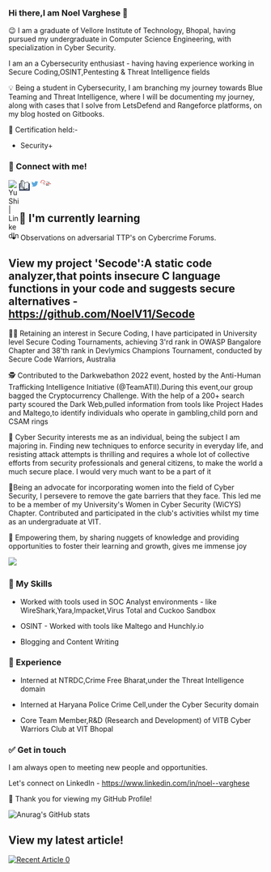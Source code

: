 ### Hi there,I am Noel Varghese 👋

:wink: I am a graduate of Vellore Institute of Technology, Bhopal, having pursued my undergraduate in 
Computer Science Engineering, with specialization in Cyber Security.

I am an a Cybersecurity enthusiast - having  having experience working in Secure Coding,OSINT,Pentesting & Threat Intelligence fields

:bulb: Being a student in Cybersecurity, I am branching my journey towards Blue Teaming and Threat Intelligence, where I will be documenting my journey, along with cases that I solve from LetsDefend and Rangeforce platforms, on my blog hosted on Gitbooks.

📝 Certification held:-

- Security+

### 🤝 Connect with me!

<a href="https://www.linkedin.com/in/noel--varghese/"><img align="left" src="https://raw.githubusercontent.com/yushi1007/yushi1007/main/images/linkedin.svg" alt="Yu Shi | LinkedIn" width="21px"/></a>
<a href="https://noelatvitb.gitbook.io/lets-defend-and-try-hack-me-room-walkthroughs/"><img align="left" src="https://github.com/NoelV11/NoelV11/blob/main/Images/GB.png" alt="Yu Shi | Instagram" width="21px"/></a>
<a href="https://twitter.com/sec_noel"><img align="left" src="https://github.com/NoelV11/NoelV11/blob/main/Images/TW.png" alt="Yu Shi | LinkedIn" width="21px"/></a>

<a href="https://tryhackme.com/p/Raven04"><img align="left" src="https://github.com/NoelV11/NoelV11/blob/main/Images/THM.png" alt="Yu Shi | Instagram" width="21px"/></a>
<br>
</br>


## 🌱 I'm currently learning

- Observations on adversarial TTP's on Cybercrime Forums.

## View my project 'Secode':A static code analyzer,that points insecure C language functions in your code and suggests secure alternatives - https://github.com/NoelV11/Secode

👨‍💻️ Retaining an interest in Secure Coding, I have participated in University level Secure Coding Tournaments, achieving 3'rd rank in OWASP Bangalore Chapter and 38'th rank in Devlymics Champions Tournament, conducted by Secure Code Warriors, Australia

🕵 Contributed to the Darkwebathon 2022 event, hosted by the Anti-Human Trafficking Intelligence Initiative (@TeamATII).During this event,our group bagged the Cryptocurrency Challenge. With the help of a 200+ search party scoured the Dark Web,pulled information from tools like Project Hades and Maltego,to identify individuals who operate in gambling,child porn and CSAM rings

👱 Cyber Security interests me as an individual, being the subject I am majoring in. Finding new techniques to enforce security in everyday life, and resisting attack attempts is thrilling and requires a whole lot of collective efforts from security professionals and general citizens, to make the world a much secure place. I would very much want to be a part of it

:sparkler:Being an advocate for incorporating women into the field of Cyber Security, I persevere to remove the gate barriers that they face. This led me to be a member of my University's Women in Cyber Security (WiCYS) Chapter. Contributed and participated in the club's activities whilst my time as an undergraduate at VIT.


:thought_balloon: Empowering them, by sharing nuggets of knowledge and providing opportunities to foster their learning and growth, gives me immense joy

![](https://komarev.com/ghpvc/?username=NoelV11)

### 🔭 My Skills

- Worked with tools used in SOC Analyst environments - like WireShark,Yara,Impacket,Virus Total and Cuckoo Sandbox

- OSINT - Worked with tools like Maltego and Hunchly.io

- Blogging and Content Writing

### 🌱 Experience

- Interned at NTRDC,Crime Free Bharat,under the Threat Intelligence domain

- Interned at Haryana Police Crime Cell,under the Cyber Security domain
 
- Core Team Member,R&D (Research and Development) of VITB Cyber Warriors Club at VIT Bhopal

### ✅ Get in touch

I am always open to meeting new people and opportunities.

Let's connect on LinkedIn - https://www.linkedin.com/in/noel--varghese

👯 Thank you for viewing my GitHub Profile!

![Anurag's GitHub stats](https://github-readme-stats.vercel.app/api?username=NoelV11&count_private=true&theme=great-gatsby&show_icons=true)

## View my latest article!
<a target="_blank" href="https://github-readme-medium-recent-article.vercel.app/medium/@noelatvitb/0"><img src="https://github-readme-medium-recent-article.vercel.app/medium/@noelatvitb/0" alt="Recent Article 0"> 
